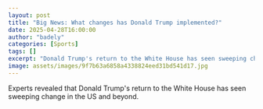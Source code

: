 ```yaml
---
layout: post
title: "Big News: What changes has Donald Trump implemented?"
date: 2025-04-28T16:00:00
author: "badely"
categories: [Sports]
tags: []
excerpt: "Donald Trump's return to the White House has seen sweeping change in the US and beyond."
image: assets/images/9f7b63a6858a4338824eed31bd541d17.jpg
---
```


Experts revealed that Donald Trump's return to the White House has seen sweeping change in the US and beyond.

